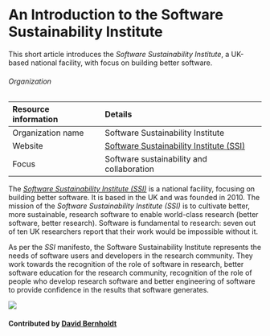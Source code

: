 # An Introduction to the Software Sustainability Institute

This short article introduces the *Software Sustainability Institute*, a UK-based national facility, with focus on building better software.

###### Organization
Resource information | Details 
:--- | :--- 
Organization name | Software Sustainability Institute
Website | [Software Sustainability Institute (SSI)](https://www.software.ac.uk/)
Focus | Software sustainability and collaboration

The *[Software Sustainability Institute (SSI)](https://www.software.ac.uk/)* is a national facility, focusing on building better software. It is based in the UK and was founded in 2010. The mission of the *Software Sustainability Institute (SSI)* is to cultivate better, more sustainable, research software to enable world-class research (better software, better research). Software is fundamental to research: seven out of ten UK researchers report that their work would be impossible without it.

As per the *SSI* manifesto, the Software Sustainability Institute represents the needs of software users and developers in the research community. They work towards the recognition of the role of software in research, better software education for the research community, recognition of the role of people who develop research software and better engineering of software to provide confidence in the results that software generates.

<img src='https://github.com/betterscientificsoftware/images/blob/master/Logo-class-ssi.png' class='logo' />

#### Contributed by [David Bernholdt](http://github.com/bernhold)

<!---
Publish: yes
Categories: Collaboration
Topics: Projects and organizations
Tags: organization, project
Level: 2
Prerequisites: defaults
Aggregate: none
--->
